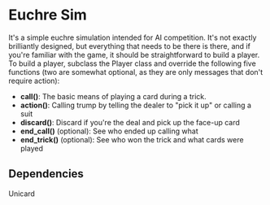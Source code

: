 Euchre Sim
=============

It's a simple euchre simulation intended for AI competition.  It's not exactly brilliantly designed, but everything that needs to be there is there, and if you're familiar with the game, it should be straightforward to build a player.  To build a player, subclass the Player class and override the following five functions (two are somewhat optional, as they are only messages that don't require action):

- **call()**: The basic means of playing a card during a trick.
- **action()**: Calling trump by telling the dealer to "pick it up" or calling a suit
- **discard()**: Discard if you're the deal and pick up the face-up card
- **end_call()** (optional): See who ended up calling what
- **end_trick()** (optional): See who won the trick and what cards were played


Dependencies
------------

Unicard
